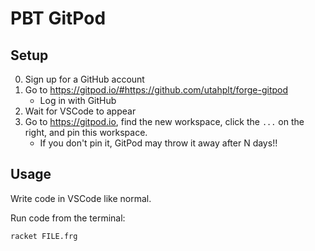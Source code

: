 # PBT GitPod

## Setup

0. Sign up for a GitHub account
1. Go to <https://gitpod.io/#https://github.com/utahplt/forge-gitpod>
    * Log in with GitHub
2. Wait for VSCode to appear
3. Go to <https://gitpod.io>, find the new workspace, click the `...` on the
   right, and pin this workspace.
    * If you don't pin it, GitPod may throw it away after N days!!

## Usage

Write code in VSCode like normal.

Run code from the terminal:

```
racket FILE.frg
```

